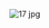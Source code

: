 ![17 jpg](https://user-images.githubusercontent.com/82360608/122351849-22697700-cf81-11eb-9ccf-7bd24be50b73.png)

